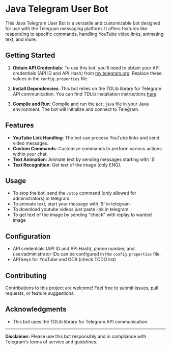 # Java Telegram User Bot

This Java Telegram User Bot is a versatile and customizable bot designed for use with the Telegram messaging platform. It offers features like responding to specific commands, handling YouTube video links, animating text, and more.

## Getting Started

1. **Obtain API Credentials**: To use this bot, you'll need to obtain your API credentials (API ID and API Hash) from [my.telegram.org](https://my.telegram.org/). Replace these values in the `config.properties` file.

2. **Install Dependencies**: This bot relies on the TDLib library for Telegram API communication. You can find TDLib installation instructions [here](https://tdlib.github.io/td/build.html).

3. **Compile and Run**: Compile and run the `Bot.java` file in your Java environment. The bot will initialize and connect to Telegram.

## Features

- **YouTube Link Handling**: The bot can process YouTube links and send video messages.
- **Custom Commands**: Customize commands to perform various actions within your chat.
- **Text Animation**: Animate text by sending messages starting with '$'.
- **Text Recognition**: Get text of the image (only ENG).

## Usage

- To stop the bot, send the `/stop` command (only allowed for administrators) in telegram.
- To animate text, start your message with '$' in telegram.
- To download youtube videos just paste link in telegram.
- To get text of the image by sending "check" with replay to wanted image

## Configuration

- API credentials (API ID and API Hash), phone number, and user/administrator IDs can be configured in the `config.properties` file.
- API keys for YouTube and OCR (check TODO list)

## Contributing

Contributions to this project are welcome! Feel free to submit issues, pull requests, or feature suggestions.

## Acknowledgments

- This bot uses the TDLib library for Telegram API communication.

---

**Disclaimer:** Please use this bot responsibly and in compliance with Telegram's terms of service and guidelines.
